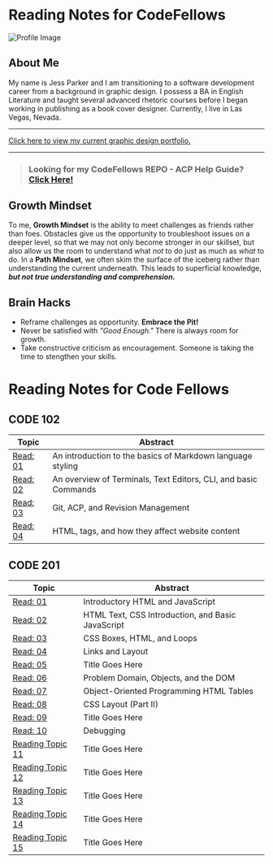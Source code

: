# Reading Notes for CodeFellows

![Profile Image](https://static.wixstatic.com/media/3863c9_532b1d1ad41a497cb1a96458d188ba7f~mv2.jpg/v1/fill/w_380,h_369,al_c,q_80,usm_0.66_1.00_0.01/Profile.webp) 




## About Me

My name is Jess Parker and I am transitioning to a software development career from a background in graphic design. I possess a BA in English Literature and taught several advanced rhetoric courses before I began working in publishing as a book cover designer. Currently, I live in Las Vegas, Nevada. 

-------

[Click here to view my current graphic design portfolio.](https://www.parkerbookdesign.com)

-------


> ### **Looking for my CodeFellows REPO - ACP Help Guide? [Click Here!](repoacp.md)**

## Growth Mindset

To me, **Growth Mindset** is the ability to meet challenges as friends rather than foes. Obstacles give us the opportunity to troubleshoot issues on a deeper level, so that we may not only become stronger in our skillset, but also allow us the room to understand what *not* to do just as much as *what* to do. In a **Path Mindset**, we often skim the surface of the iceberg rather than understanding the current underneath. This leads to superficial knowledge, ***but not true understanding and comprehension.***


## Brain Hacks

- Reframe challenges as opportunity. **Embrace the Pit!**
- Never be satisfied with *"Good Enough."* There is always room for growth.
- Take constructive criticism as encouragement. Someone is taking the time to stengthen your skills.


# Reading Notes for Code Fellows


## CODE 102   


Topic | Abstract
------------ | ------------
[Read: 01](markdown.md) | An introduction to the basics of Markdown language styling
[Read: 02](thecoderscomputer.md) | An overview of Terminals, Text Editors, CLI, and basic Commands
[Read: 03](revisionsandthecloud.md) | Git, ACP, and Revision Management
[Read: 04](HTML.md) | HTML, tags, and how they affect website content


## CODE 201   


Topic | Abstract
------------ | ------------
[Read: 01](/code201-read/class-01.md) | Introductory HTML and JavaScript
[Read: 02](/code201-read/class-02.md) | HTML Text, CSS Introduction, and Basic JavaScript
[Read: 03](/code201-read/class-03.md) | CSS Boxes, HTML, and Loops
[Read: 04](/code201-read/class-04.md) | Links and Layout
[Read: 05](/code201-read/class-05.md) | Title Goes Here
[Read: 06](/code201-read/class-06.md) | Problem Domain, Objects, and the DOM
[Read: 07](/code201-read/class-07.md) | Object-Oriented Programming HTML Tables
[Read: 08](/code201-read/class-08.md) | CSS Layout (Part II)
[Read: 09](/code201-read/class-09.md) | Title Goes Here
[Read: 10](/code201-read/class-10.md) | Debugging
[Reading Topic 11](markdown.md) | Title Goes Here
[Reading Topic 12](markdown.md) | Title Goes Here
[Reading Topic 13](markdown.md) | Title Goes Here
[Reading Topic 14](markdown.md) | Title Goes Here
[Reading Topic 15](markdown.md) | Title Goes Here







